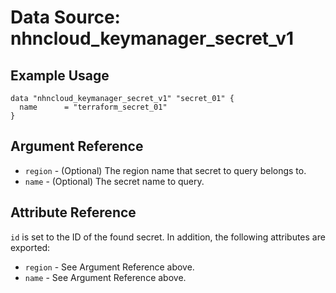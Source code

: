 # Data Source: nhncloud_keymanager_secret_v1

## Example Usage

```
data "nhncloud_keymanager_secret_v1" "secret_01" {
  name      = "terraform_secret_01"
}
```

## Argument Reference

* `region` - (Optional) The region name that secret to query belongs to.
* `name` - (Optional) The secret name to query.

## Attribute Reference

`id` is set to the ID of the found secret. In addition, the following attributes are exported:

* `region` - See Argument Reference above.
* `name` - See Argument Reference above.
